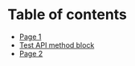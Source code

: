 # Table of contents

* [Page 1](README.md)
* [Test API method block](test-api-method-block.md)
* [Page 2](page-2.md)
